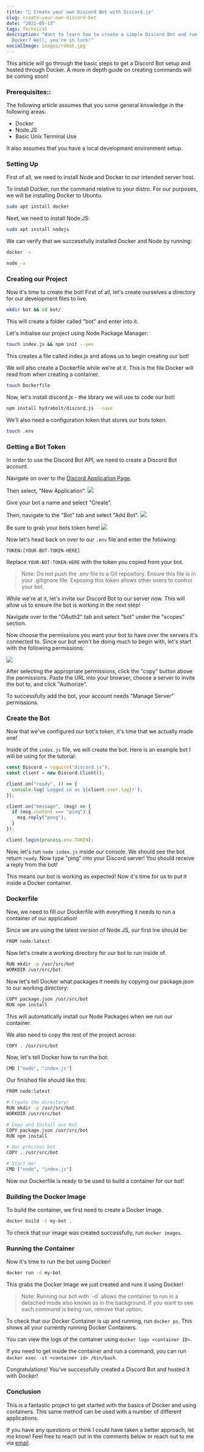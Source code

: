 ```yaml
---
title: "🤖 Create your own Discord Bot with Discord.js"
slug: create-your-own-discord-bot
date: "2021-05-13"
tags: Technical
description: "Want to learn how to create a simple Discord Bot and run it with
  Docker? Well, you're in luck!"
socialImage: images/robot.jpg
---
```


This article will go through the basic steps to get a Discord Bot
setup and hosted through Docker. A more in depth guide on creating
commands will be coming soon!

### Prerequisites::

The following article assumes that you some general knowledge in the
following areas:

- Docker
- Node.JS
- Basic Unix Terminal Use

It also assumes that you have a local development environment setup.

### Setting Up

First of all, we need to install Node and Docker to our intended
server host.

To install Docker, run the command relative to your distro. For our
purposes, we will be installing Docker to Ubuntu.

```bash
sudo apt install docker
```

Next, we need to install Node.JS:

```bash
sudo apt install nodejs
```

We can verify that we successfully installed Docker and Node by
running:

```bash
docker -v
```

```bash
node -v
```

### Creating our Project

Now it's time to create the bot! First of all, let's create ourselves
a directory for our development files to live.

```bash
mkdir bot && cd bot/
```

This will create a folder called "bot" and enter into it.

Let's initialise our project using Node Package Manager:

```bash
touch index.js && npm init --yes
```

This creates a file called index.js and allows us to begin creating
our bot!

We will also create a Dockerfile while we're at it. This is the file
Docker will read from when creating a container.

```bash
touch Dockerfile
```

Now, let's install discord.js - the library we will use to code our
bot!

```bash
npm install hydrabolt/discord.js --save
```

We'll also need a configuration token that stores our bots token.

```bash
touch .env
```

### Getting a Bot Token

In order to use the Discord Bot API, we need to create a Discord Bot
account.

Navigate on over to the
[Discord Application Page](https://discord.com/developers/applications).

Then select, "New Application". ![](/images/new-application.png)

Give your bot a name and select "Create".

Then, navigate to the "Bot" tab and select "Add Bot".
![](/images/select-bot.png)

Be sure to grab your bots token here! ![](/images/copy-token.png)

Now let's head back on over to our `.env` file and enter the
following:

```
TOKEN:[YOUR-BOT-TOKEN-HERE]
```

Replace `YOUR-BOT-TOKEN-HERE` with the token you copied from your bot.

<blockquote id="blockquote-important">
Note: Do not push the .env file to a Git repository. Ensure this file is in your .gitignore file. Exposing this token allows other users to control your bot.
</blockquote>

While we're at it, let's invite our Discord Bot to our server now.
This will allow us to ensure the bot is working in the next step!

Navigate over to the "OAuth2" tab and select "bot" under the "scopes"
section.

Now choose the permissions you want your bot to have over the servers
it's connected to. Since our bot won't be doing much to begin with,
let's start with the following permissions:

![](/images/scopes-bot-permissions.png)

After selecting the appropriate permissions, click the "copy" button
above the permissions. Paste the URL into your browser, choose a
server to invite the bot to, and click "Authorize".

To successfully add the bot, your account needs "Manage Server"
permissions.

### Create the Bot

Now that we've configured our bot's token, it's time that we actually
made one!

Inside of the `index.js` file, we will create the bot. Here is an
example bot I will be using for the tutorial:

```js
const Discord = require("discord.js");
const client = new Discord.Client();

client.on("ready", () => {
  console.log(`Logged in as ${client.user.tag}!`);
});

client.on("message", (msg) => {
  if (msg.content === "ping") {
    msg.reply("pong");
  }
});

client.login(process.env.TOKEN);
```

Now, let's run `node index.js` inside our console. We should see the
bot return `ready`. Now type "ping" into your Discord server! You
should receive a reply from the bot!

This means our bot is working as expected! Now it's time for us to put
it inside a Docker container.

### Dockerfile

Now, we need to fill our Dockerfile with everything it needs to run a
container of our application!

Since we are using the latest version of Node.JS, our first lne should
be:

```bash
FROM node:latest
```

Now let's create a working directory for our bot to run inside of.

```bash
RUN mkdir -p /usr/src/bot
WORKDIR /usr/src/bot
```

Now let's tell Docker what packages it needs by copying our
package.json to our working directory:

```bash
COPY package.json /usr/src/bot
RUN npm install
```

This will automatically install our Node Packages when we run our
container.

We also need to copy the rest of the project across:

```bash
COPY . /usr/src/bot
```

Now, let's tell Docker how to run the bot:

```bash
CMD ["node", "index.js"]
```

Our finished file should like this:

```bash
FROM node:latest

# Create the directory!
RUN mkdir -p /usr/src/bot
WORKDIR /usr/src/bot

# Copy and Install our bot
COPY package.json /usr/src/bot
RUN npm install

# Our precious bot
COPY . /usr/src/bot

# Start me!
CMD ["node", "index.js"]
```

Now our Dockerfile is ready to be used to build a container for our
bot!

### Building the Docker Image

To build the container, we first need to create a Docker Image.

```bash
docker build -t my-bot .
```

To check that our image was created successfully, run `docker images`.

### Running the Container

Now it's time to run the bot using Docker!

```bash
docker run -d my-bot
```

This grabs the Docker Image we just created and runs it using Docker!

<blockquote id="blockquote-warning">
Note: Running our bot with `-d` allows the container to run in a detached mode also known as in the background. If you want to see each command is being run, remove that option.
</blockquote>

To check that our Docker Container is up and running, run `docker ps`.
This shows all your currently running Docker Containers.

You can view the logs of the container using
`docker logs <container ID>`.

If you need to get inside the container and run a command, you can run
`docker exec -it <container id> /bin/bash`.

Congratulations! You've successfully created a Discord Bot and hosted
it with Docker!

### Conclusion

This is a fantastic project to get started with the basics of Docker
and using containers. This same method can be used with a number of
different applications.

If you have any questions or think I could have taken a better
approach, let me know! Feel free to reach out in the comments below or
reach out to me via [email](mailto:zacchary@puckeridge.me).
